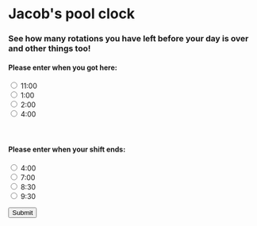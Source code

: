 <h1>Jacob's pool clock </h1>
<h3>See how many rotations you have left before your day is over and other things too!</h3>
<h4> Please enter when you got here: </h4>
<input type="radio" id="time" name="time" value="11">
<label for="time1">11:00</label><br>
<input type="radio" id="time" name="time" value="1">
<label for="time1">1:00</label><br>
<input type="radio" id="time" name="time" value="2">
<label for="time1">2:00</label><br>
<input type="radio" id="time" name="time" value="4">
<label for="time1">4:00</label><br>
<br><br>
<h4> Please enter when your shift ends: </h4>
<input type="radio" id="time" name="time2" value="4">
<label for="time1">4:00</label><br>
<input type="radio" id="time" name="time2" value="7">
<label for="time1">7:00</label><br>
<input type="radio" id="time" name="time2" value="8.5">
<label for="time1">8:30</label><br>
<input type="radio" id="time" name="time2" value="9.5">
<label for="time1">9:30</label><br>

<button onclick="script()">Submit</button>

<script>
function script(){
var radios = document.getElementsByName('time');

for (var i = 0, length = radios.length; i < length; i++) {
  if (radios[i].checked) {
    // do whatever you want with the checked radio
    if (radios[i].value == 11){
  document.write("Hello World!");
    }

    // only one radio can be logically checked, don't check the rest
    break;
  }
}
}
  </script>
